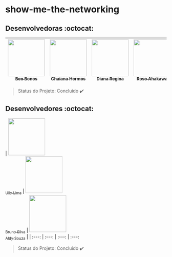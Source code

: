# show-me-the-networking


## Desenvolvedoras :octocat:

| [<img src="https://avatars2.githubusercontent.com/u/40778029?s=400&u=0ff80f01d3cb66b2af110aea5d30701d8ac6b6ec&v=4" width=115><br><sub>Bee Bones</sub>](https://github.com/beebones) |[<img src="https://media-exp1.licdn.com/dms/image/C4E03AQGE1Yb8mAu4_A/profile-displayphoto-shrink_200_200/0?e=1592438400&v=beta&t=-ANjM-l29GR6AVf_OxXkfk7NH424lVgJmjQIgIos2Ck" width=115><br><sub>Chaiana Hermes</sub>](https://github.com/chaihermes) | [<img src="https://avatars2.githubusercontent.com/u/46378210?s=400&u=071f7791bb03f8e102d835bdb9c2f0d3d24e8a34&v=4" width=115><br><sub>Diana Regina</sub>](https://github.com/Diana-ops) | [<img src="https://avatars0.githubusercontent.com/u/56303576?s=400&u=b3afc995a8a4a0a5b0af9ff64e4953c907927f23&v=4" width=115><br><sub>Rose Ahakawa</sub>](https://github.com/ahakawa) |
| :---: | :---: | :---: | :---:

> Status do Projeto: Concluido :heavy_check_mark:


## Desenvolvedores :octocat:

| [<img src="https://avatars1.githubusercontent.com/u/48460171?s=400&u=3575aa416914c013e7f5fc43a20c69f6be042b2a&v=4" width=115><br><sub>Ully Lima</sub>](https://github.com/ullyolima) | [<img src="https://avatars0.githubusercontent.com/u/17436856?s=400&u=06f833db45f6dd4b1e7a74279c2ba3f0b9439e09&v=4" width=115><br><sub>Bruno Silva</sub>](https://github.com/brunosilva) | [<img src="https://avatars0.githubusercontent.com/u/60198926?s=400&u=3358dd56ed4176400c61b9703be9199bbea0e016&v=4" width=115><br><sub>Aldy Souza</sub>](https://github.com/AldySouza) |
| :---: | :---: | :---: | :---: 

> Status do Projeto: Concluido :heavy_check_mark:
